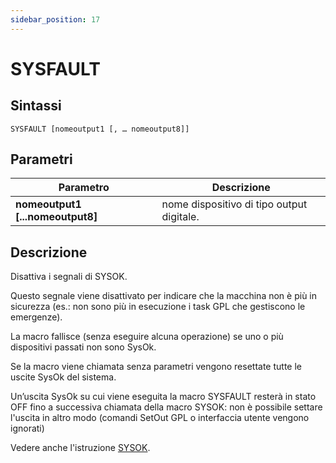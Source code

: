 ```yaml
---
sidebar_position: 17 
---
```


# SYSFAULT

## Sintassi

  ```
SYSFAULT [nomeoutput1 [, … nomeoutput8]]
  ```

## Parametri
|Parametro                            | Descrizione                                  |                
|-------------------------------------|----------------------------------------------|
| **nomeoutput1 [...nomeoutput8]**    | nome dispositivo di tipo output digitale.    |         
 
## Descrizione
Disattiva i segnali di SYSOK.

Questo segnale viene disattivato per indicare che la macchina non è più in sicurezza (es.: non sono più in esecuzione i task GPL che gestiscono le emergenze).

La macro fallisce (senza eseguire alcuna operazione) se uno o più dispositivi passati non sono SysOk.

Se la macro viene chiamata senza parametri vengono resettate tutte le uscite SysOk del sistema.

Un’uscita SysOk su cui viene eseguita la macro SYSFAULT resterà in stato OFF fino a successiva chiamata
della macro SYSOK: non è possibile settare l'uscita in altro modo (comandi SetOut GPL o interfaccia utente vengono ignorati)

Vedere anche l'istruzione [SYSOK](SYSOK.md).
